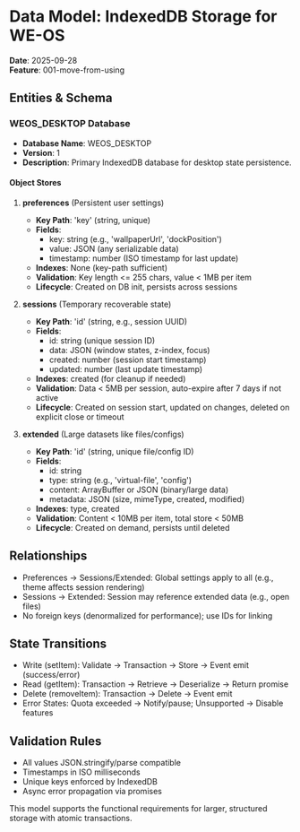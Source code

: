 # Data Model: IndexedDB Storage for WE-OS

**Date**: 2025-09-28  
**Feature**: 001-move-from-using  

## Entities & Schema

### WEOS_DESKTOP Database
- **Database Name**: WEOS_DESKTOP
- **Version**: 1
- **Description**: Primary IndexedDB database for desktop state persistence.

#### Object Stores
1. **preferences** (Persistent user settings)
   - **Key Path**: 'key' (string, unique)
   - **Fields**:
     - key: string (e.g., 'wallpaperUrl', 'dockPosition')
     - value: JSON (any serializable data)
     - timestamp: number (ISO timestamp for last update)
   - **Indexes**: None (key-path sufficient)
   - **Validation**: Key length <= 255 chars, value < 1MB per item
   - **Lifecycle**: Created on DB init, persists across sessions

2. **sessions** (Temporary recoverable state)
   - **Key Path**: 'id' (string, e.g., session UUID)
   - **Fields**:
     - id: string (unique session ID)
     - data: JSON (window states, z-index, focus)
     - created: number (session start timestamp)
     - updated: number (last update timestamp)
   - **Indexes**: created (for cleanup if needed)
   - **Validation**: Data < 5MB per session, auto-expire after 7 days if not active
   - **Lifecycle**: Created on session start, updated on changes, deleted on explicit close or timeout

3. **extended** (Large datasets like files/configs)
   - **Key Path**: 'id' (string, unique file/config ID)
   - **Fields**:
     - id: string
     - type: string (e.g., 'virtual-file', 'config')
     - content: ArrayBuffer or JSON (binary/large data)
     - metadata: JSON (size, mimeType, created, modified)
   - **Indexes**: type, created
   - **Validation**: Content < 10MB per item, total store < 50MB
   - **Lifecycle**: Created on demand, persists until deleted

## Relationships
- Preferences → Sessions/Extended: Global settings apply to all (e.g., theme affects session rendering)
- Sessions → Extended: Session may reference extended data (e.g., open files)
- No foreign keys (denormalized for performance); use IDs for linking

## State Transitions
- Write (setItem): Validate → Transaction → Store → Event emit (success/error)
- Read (getItem): Transaction → Retrieve → Deserialize → Return promise
- Delete (removeItem): Transaction → Delete → Event emit
- Error States: Quota exceeded → Notify/pause; Unsupported → Disable features

## Validation Rules
- All values JSON.stringify/parse compatible
- Timestamps in ISO milliseconds
- Unique keys enforced by IndexedDB
- Async error propagation via promises

This model supports the functional requirements for larger, structured storage with atomic transactions.